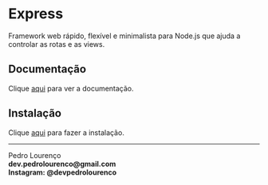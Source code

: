 # Express

Framework web rápido, flexível e minimalista para Node.js que ajuda a controlar as rotas e as views.

## Documentação

Clique [aqui](https://github.com/expressjs/express) para ver a documentação.

## Instalação

Clique [aqui](https://www.npmjs.com/package/express) para fazer a instalação.


<hr>
<stong>Pedro Lourenço</strong><br>
<Strong>dev.pedrolourenco@gmail.com</strong><br>
<Strong>Instagram: @devpedrolourenco</strong>
